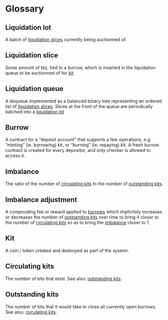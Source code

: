 # Glossary


## Liquidation lot

A batch of [liquidation slices](#liquidation-slice) currently being auctionned of.

## Liquidation slice

Some amount of tez, tied to a burrow, which is inserted in the liquidation queue to be auctionned of for [kit](#kit)

## Liquidation queue

A dequeue implemented as a balanced binary tree representing an ordered list of [liquidation slices](#liquidation-slice).
Slices at the front of the queue are periodically batched into a [liquidation lot](#liquidation-lot)

## Burrow

A contract for a “deposit account” that supports a few operations, e.g. “minting” (ie. borrowing) kit, or “burning” (ie. repaying) kit.
A fresh burrow contract is created for every depositor, and only checker is allowed to access it.

## Imbalance

The ratio of the number of [circulating kits](#circulating-kits) to the number
of [outstanding kits](#outstanding-kits).

## Imbalance adjustment

A compouding fee or reward applied to [burrows](#burrows) which implicitely
increases or decreases the number of [outstanding kits](#outstanding-kits)
over time to bring it closer to the number of [circulating kits](#circulating-kits)
so as to bring the [imbalance](#imbalance) closer to 1.

## Kit

A coin / token created and destroyed as part of the system.

## Circulating kits

The number of kits that exist. See also: [outstanding kits](#outstanding-kits).

## Outstanding kits

The number of kits that it would take to close all currently open burrows.
See also: [circulating kits](#circulating-kits).

